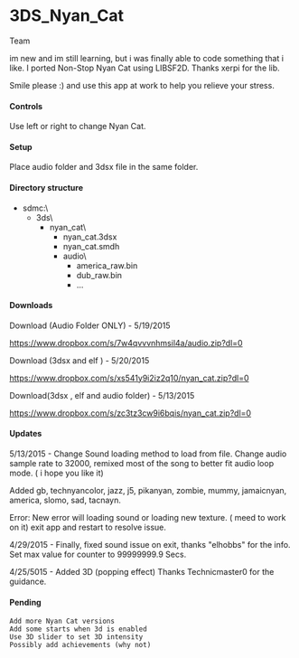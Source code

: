 # 3DS_Nyan_Cat

Team

im new and im still learning, but i was finally able to code something that i like. I ported Non-Stop Nyan Cat using LIBSF2D. Thanks xerpi for the lib.

Smile please :) and use this app at work to help you relieve your stress.

#### Controls

Use left or right to change Nyan Cat.

#### Setup

Place audio folder and 3dsx file in the same folder. 

#### Directory structure

- sdmc:\
  - 3ds\
    - nyan_cat\
      - nyan_cat.3dsx
      - nyan_cat.smdh
      - audio\
        - america_raw.bin
        - dub_raw.bin
        - ...

#### Downloads

Download (Audio Folder ONLY) - 5/19/2015

https://www.dropbox.com/s/7w4qvvvnhmsil4a/audio.zip?dl=0

Download (3dsx and elf ) - 5/20/2015

https://www.dropbox.com/s/xs541y9i2iz2q10/nyan_cat.zip?dl=0

Download(3dsx , elf and audio folder) - 5/13/2015

https://www.dropbox.com/s/zc3tz3cw9i6bqis/nyan_cat.zip?dl=0

#### Updates

5/13/2015 - Change Sound loading method to load from file. Change audio sample rate to 32000, remixed most of the song to better fit audio loop mode. ( i hope you like it)

Added gb, technyancolor, jazz, j5, pikanyan, zombie, mummy, jamaicnyan, america, slomo, sad, tacnayn.

Error: New error will loading sound or loading new texture. ( meed to work on it) exit app and restart to resolve issue.

4/29/2015 - Finally, fixed sound issue on exit, thanks "elhobbs" for the info. Set max value for counter to 99999999.9 Secs.

4/25/5015 - Added 3D (popping effect) Thanks Technicmaster0 for the guidance.


#### Pending

    Add more Nyan Cat versions
    Add some starts when 3d is enabled
    Use 3D slider to set 3D intensity
    Possibly add achievements (why not)
